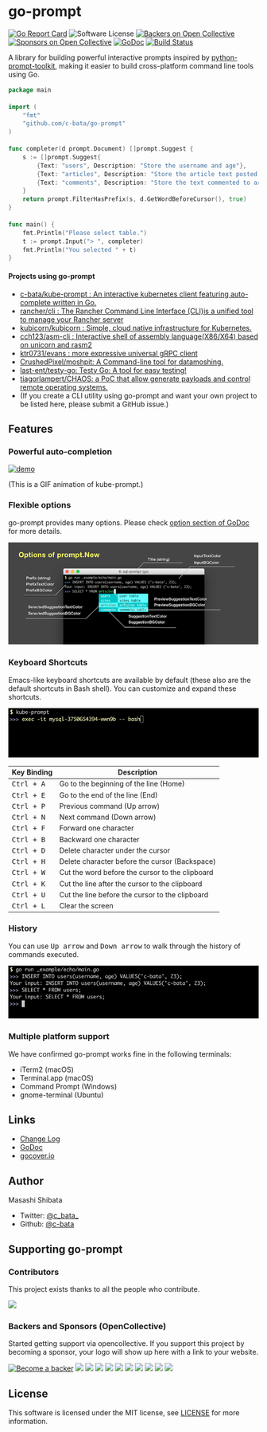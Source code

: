 # go-prompt

[![Go Report Card](https://goreportcard.com/badge/github.com/c-bata/go-prompt)](https://goreportcard.com/report/github.com/c-bata/go-prompt)
![Software License](https://img.shields.io/badge/license-MIT-brightgreen.svg?style=flat-square)
[![Backers on Open Collective](https://opencollective.com/go-prompt/backers/badge.svg)](#backers) [![Sponsors on Open Collective](https://opencollective.com/go-prompt/sponsors/badge.svg)](#sponsors)
[![GoDoc](https://godoc.org/github.com/c-bata/go-prompt?status.svg)](https://godoc.org/github.com/c-bata/go-prompt) 
[![Build Status](https://travis-ci.org/c-bata/go-prompt.svg?branch=master)](https://travis-ci.org/c-bata/go-prompt)

A library for building powerful interactive prompts inspired by [python-prompt-toolkit](https://github.com/jonathanslenders/python-prompt-toolkit),
making it easier to build cross-platform command line tools using Go.

```go
package main

import (
	"fmt"
	"github.com/c-bata/go-prompt"
)

func completer(d prompt.Document) []prompt.Suggest {
	s := []prompt.Suggest{
		{Text: "users", Description: "Store the username and age"},
		{Text: "articles", Description: "Store the article text posted by user"},
		{Text: "comments", Description: "Store the text commented to articles"},
	}
	return prompt.FilterHasPrefix(s, d.GetWordBeforeCursor(), true)
}

func main() {
	fmt.Println("Please select table.")
	t := prompt.Input("> ", completer)
	fmt.Println("You selected " + t)
}
```

#### Projects using go-prompt

* [c-bata/kube-prompt : An interactive kubernetes client featuring auto-complete written in Go.](https://github.com/c-bata/kube-prompt)
* [rancher/cli : The Rancher Command Line Interface (CLI)is a unified tool to manage your Rancher server](https://github.com/rancher/cli)
* [kubicorn/kubicorn : Simple, cloud native infrastructure for Kubernetes.](https://github.com/kubicorn/kubicorn)
* [cch123/asm-cli : Interactive shell of assembly language(X86/X64) based on unicorn and rasm2](https://github.com/cch123/asm-cli)
* [ktr0731/evans : more expressive universal gRPC client](https://github.com/ktr0731/evans)
* [CrushedPixel/moshpit: A Command-line tool for datamoshing.](https://github.com/CrushedPixel/moshpit)
* [last-ent/testy-go: Testy Go: A tool for easy testing!](https://github.com/last-ent/testy-go)
* [tiagorlampert/CHAOS: a PoC that allow generate payloads and control remote operating systems.](https://github.com/tiagorlampert/CHAOS)
* (If you create a CLI utility using go-prompt and want your own project to be listed here, please submit a GitHub issue.)

## Features

### Powerful auto-completion

[![demo](https://github.com/c-bata/assets/raw/master/go-prompt/kube-prompt.gif)](https://github.com/c-bata/kube-prompt)

(This is a GIF animation of kube-prompt.)

### Flexible options

go-prompt provides many options. Please check [option section of GoDoc](https://godoc.org/github.com/c-bata/go-prompt#Option) for more details.

[![options](https://github.com/c-bata/assets/raw/master/go-prompt/prompt-options.png)](#flexible-options)

### Keyboard Shortcuts

Emacs-like keyboard shortcuts are available by default (these also are the default shortcuts in Bash shell).
You can customize and expand these shortcuts.

[![keyboard shortcuts](https://github.com/c-bata/assets/raw/master/go-prompt/keyboard-shortcuts.gif)](#keyboard-shortcuts)

Key Binding          | Description
---------------------|---------------------------------------------------------
<kbd>Ctrl + A</kbd>  | Go to the beginning of the line (Home)
<kbd>Ctrl + E</kbd>  | Go to the end of the line (End)
<kbd>Ctrl + P</kbd>  | Previous command (Up arrow)
<kbd>Ctrl + N</kbd>  | Next command (Down arrow)
<kbd>Ctrl + F</kbd>  | Forward one character
<kbd>Ctrl + B</kbd>  | Backward one character
<kbd>Ctrl + D</kbd>  | Delete character under the cursor
<kbd>Ctrl + H</kbd>  | Delete character before the cursor (Backspace)
<kbd>Ctrl + W</kbd>  | Cut the word before the cursor to the clipboard
<kbd>Ctrl + K</kbd>  | Cut the line after the cursor to the clipboard
<kbd>Ctrl + U</kbd>  | Cut the line before the cursor to the clipboard
<kbd>Ctrl + L</kbd>  | Clear the screen

### History

You can use <kbd>Up arrow</kbd> and <kbd>Down arrow</kbd> to walk through the history of commands executed.

[![History](https://github.com/c-bata/assets/raw/master/go-prompt/history.gif)](#history)

### Multiple platform support

We have confirmed go-prompt works fine in the following terminals:

* iTerm2 (macOS)
* Terminal.app (macOS)
* Command Prompt (Windows)
* gnome-terminal (Ubuntu)

## Links

* [Change Log](./CHANGELOG.md)
* [GoDoc](http://godoc.org/github.com/c-bata/go-prompt)
* [gocover.io](https://gocover.io/github.com/c-bata/go-prompt)

## Author

Masashi Shibata

* Twitter: [@c\_bata\_](https://twitter.com/c_bata_/)
* Github: [@c-bata](https://github.com/c-bata/)

## Supporting go-prompt

### Contributors

This project exists thanks to all the people who contribute. 

<a href="https://github.com/c-bata/go-prompt/graphs/contributors"><img src="https://opencollective.com/go-prompt/contributors.svg?width=890&button=false" /></a>

### Backers and Sponsors (OpenCollective)

Started getting support via opencollective. If you support this project by becoming a sponsor, your logo will show up here with a link to your website.

[![Become a backer](https://opencollective.com/go-prompt/tiers/backer.svg?avatarHeight=64)](https://opencollective.com/go-prompt#backers)
<a href="https://opencollective.com/go-prompt/sponsor/0/website" target="_blank"><img src="https://opencollective.com/go-prompt/sponsor/0/avatar.svg"></a>
<a href="https://opencollective.com/go-prompt/sponsor/1/website" target="_blank"><img src="https://opencollective.com/go-prompt/sponsor/1/avatar.svg"></a>
<a href="https://opencollective.com/go-prompt/sponsor/2/website" target="_blank"><img src="https://opencollective.com/go-prompt/sponsor/2/avatar.svg"></a>
<a href="https://opencollective.com/go-prompt/sponsor/3/website" target="_blank"><img src="https://opencollective.com/go-prompt/sponsor/3/avatar.svg"></a>
<a href="https://opencollective.com/go-prompt/sponsor/4/website" target="_blank"><img src="https://opencollective.com/go-prompt/sponsor/4/avatar.svg"></a>
<a href="https://opencollective.com/go-prompt/sponsor/5/website" target="_blank"><img src="https://opencollective.com/go-prompt/sponsor/5/avatar.svg"></a>
<a href="https://opencollective.com/go-prompt/sponsor/6/website" target="_blank"><img src="https://opencollective.com/go-prompt/sponsor/6/avatar.svg"></a>
<a href="https://opencollective.com/go-prompt/sponsor/7/website" target="_blank"><img src="https://opencollective.com/go-prompt/sponsor/7/avatar.svg"></a>
<a href="https://opencollective.com/go-prompt/sponsor/8/website" target="_blank"><img src="https://opencollective.com/go-prompt/sponsor/8/avatar.svg"></a>
<a href="https://opencollective.com/go-prompt/sponsor/9/website" target="_blank"><img src="https://opencollective.com/go-prompt/sponsor/9/avatar.svg"></a>

## License

This software is licensed under the MIT license, see [LICENSE](./LICENSE) for more information.

